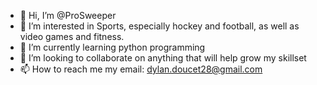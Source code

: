 - 👋 Hi, I’m @ProSweeper
- 👀 I’m interested in Sports, especially hockey and football, as well as video games and fitness.
- 🌱 I’m currently learning python programming
- 💞️ I’m looking to collaborate on anything that will help grow my skillset
- 📫 How to reach me my email: dylan.doucet28@gmail.com

<!---
ProSweeper/ProSweeper is a ✨ special ✨ repository because its `README.md` (this file) appears on your GitHub profile.
You can click the Preview link to take a look at your changes.
--->
